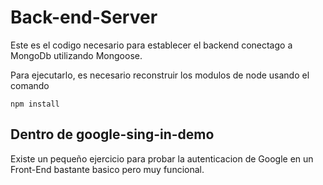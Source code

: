 # Back-end-Server

Este es el codigo necesario para establecer el backend conectago a MongoDb utilizando Mongoose.

Para ejecutarlo, es necesario reconstruir los modulos
de node usando el comando

```
npm install
```

## Dentro de google-sing-in-demo
Existe un pequeño ejercicio para probar la 
autenticacion de Google en un Front-End bastante
basico pero muy funcional.